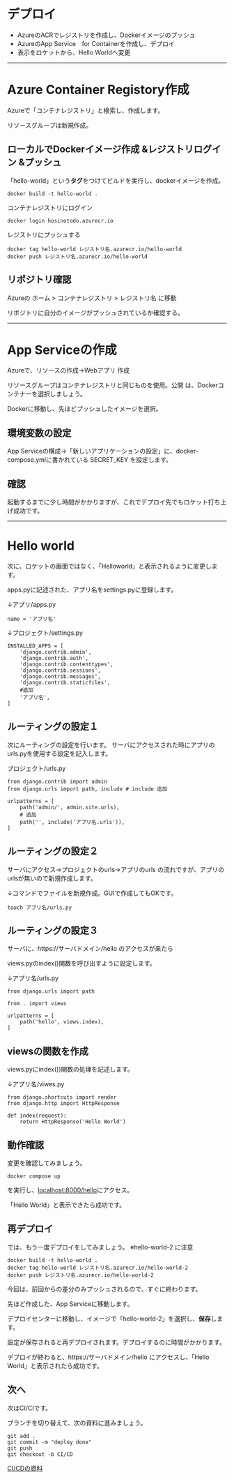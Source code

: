 #  デプロイ
* AzureのACRでレジストリを作成し、Dockerイメージのプッシュ
* AzureのApp Service　for Containerを作成し、デプロイ
* 表示をロケットから、Hello Worldへ変更


----

# Azure Container Registory作成
Azureで「コンテナレジストリ」と検索し、作成します。

リソースグループは新規作成。

## ローカルでDockerイメージ作成 &レジストリログイン &プッシュ
「hello-world」という**タグ**をつけてビルドを実行し、dockerイメージを作成。

```
docker build -t hello-world . 
```

コンテナレジストリにログイン
```
docker login hosinotodo.azurecr.io
```

レジストリにプッシュする
```
docker tag hello-world レジストリ名.azurecr.io/hello-world
docker push レジストリ名.azurecr.io/hello-world
```

## リポジトリ確認
Azureの ホーム > コンテナレジストリ > レジストリ名  に移動

リポジトリに自分のイメージがプッシュされているか確認する。

----

# App Serviceの作成
Azureで、リソースの作成→Webアプリ 作成

リソースグループはコンテナレジストリと同じものを使用。公開 は、Dockerコンテナーを選択しましょう。

Dockerに移動し、先ほどプッシュしたイメージを選択。

## 環境変数の設定

App Serviceの構成→「新しいアプリケーションの設定」に、docker-compose.ymlに書かれている SECRET_KEY を設定します。

## 確認
起動するまでに少し時間がかかりますが、これでデプロイ先でもロケット打ち上げ成功です。

----

# Hello world
次に、ロケットの画面ではなく、「Helloworld」と表示されるように変更します。

apps.pyに記述された、アプリ名をsettings.pyに登録します。

↓アプリ/apps.py
```
name = 'アプリ名'
```

↓プロジェクト/settings.py
```
INSTALLED_APPS = [
    'django.contrib.admin',
    'django.contrib.auth',
    'django.contrib.contenttypes',
    'django.contrib.sessions',
    'django.contrib.messages',
    'django.contrib.staticfiles',
    #追加
    'アプリ名',
]
```


## ルーティングの設定１
次にルーティングの設定を行います。
サーバにアクセスされた時にアプリのurls.pyを使用する設定を記入します。

プロジェクト/urls.py
```
from django.contrib import admin
from django.urls import path, include # include 追加

urlpatterns = [
    path('admin/', admin.site.urls),
    # 追加
    path('', include('アプリ名.urls')),
]
```

## ルーティングの設定２
サーバにアクセス→プロジェクトのurls→アプリのurls の流れですが、アプリのurlsが無いので新規作成します。

↓コマンドでファイルを新規作成。GUIで作成してもOKです。
```
touch アプリ名/urls.py
```

## ルーティングの設定３
サーバに、https://サーバドメイン/hello のアクセスが来たら

views.pyのindex()関数を呼び出すように設定します。

↓アプリ名/urls.py
```
from django.urls import path

from . import views

urlpatterns = [
    path('hello', views.index),
]
```

## viewsの関数を作成
views.pyにindex())関数の処理を記述します。

↓アプリ名/viwes.py
```
from django.shortcuts import render
from django.http import HttpResponse

def index(request):
    return HttpResponse('Hello World')
```


## 動作確認
変更を確認してみましょう。

```
docker compose up
```
を実行し、[localhost:8000/hello](http://localhost:8000/hello)にアクセス。

「Hello World」と表示できたら成功です。

## 再デプロイ
では、もう一度デプロイをしてみましょう。 ※hello-world-2 に注意
```
docker build -t hello-world .
docker tag hello-world レジストリ名.azurecr.io/hello-world-2
docker push レジストリ名.azurecr.io/hello-world-2
```
今回は、前回からの差分のみプッシュされるので、すぐに終わります。

先ほど作成した、App Serviceに移動します。

デプロイセンターに移動し、イメージで「hello-world-2」を選択し、**保存**します。

設定が保存されると再デプロイされます。デプロイするのに時間がかかります。

デプロイが終わると、https://サーバドメイン/hello にアクセスし、「Hello World」と表示されたら成功です。


## 次へ
次はCI/CIです。

ブランチを切り替えて、次の資料に進みましょう。
```
git add .
git commit -m "deploy done"
git push
git checkout -b CI/CD
```

[CI/CDの資料](https://github.com/takatoshiinaoka/hosino-todo/blob/CI/CD/README.md)
